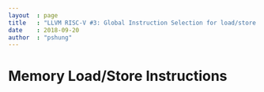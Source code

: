 ```yaml
---
layout  : page
title   : "LLVM RISC-V #3: Global Instruction Selection for load/store instructions"
date    : 2018-09-20
author  : "pshung"
---
```

# Memory Load/Store Instructions
